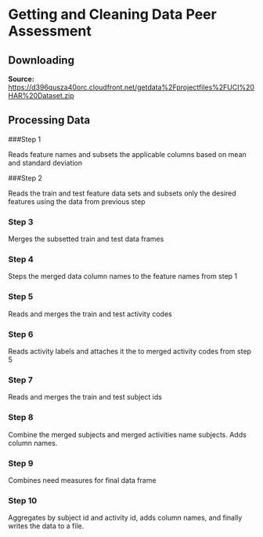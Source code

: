 # Getting and Cleaning Data Peer Assessment 

## Downloading 

**Source:** https://d396qusza40orc.cloudfront.net/getdata%2Fprojectfiles%2FUCI%20HAR%20Dataset.zip  

## Processing Data

###Step 1 

Reads feature names and subsets the applicable columns based on mean and standard deviation 

###Step 2 

Reads the train and test feature data sets and subsets only the desired features using the data from previous step 

### Step 3

Merges the subsetted train and test data frames 

### Step 4 

Steps the merged data column names to the feature names from step 1 

### Step 5 

Reads and merges the train and test activity codes

### Step 6 

Reads activity labels and attaches it the to merged activity codes from step 5

### Step 7 

Reads and merges the train and test subject ids

### Step 8 

Combine the merged subjects and merged activities name subjects.  Adds column names.

### Step 9 

Combines need measures for final data frame

### Step 10 

Aggregates by subject id and activity id, adds column names, and finally writes the data to a file. 

